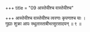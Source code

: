 +++
title = "09 आस्तेयीश्च वास्तेयीश्च"

+++
आस्तेयीश्च वास्तेयीश्च त्वरणाः कृपणाश्च याः ।  
गुह्याः शुक्रा आपः स्थूलास्ताबीभत्सुरसादयन् ॥ ९ ॥